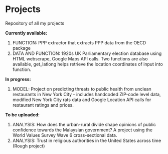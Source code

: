 # Projects
Repository of all my projects

**Currently available:**
1. FUNCTION: PPP extractor that extracts PPP data from the OECD package
2. DATA AND FUNCTION: 1920s UK Parliamentary election database using HTML webscrape, Google Maps API calls. Two functions are also available, get_latlong helps retrieve the location coordinates of input into function. 

**In progress:**
1. MODEL: Project on predicting threats to public health from unclean restaurants in New York City - includes handcoded ZIP-code level data, modified New York City rats data and Google Location API calls for restaurant ratings and prices.

**To be uploaded:**
1. ANALYSIS: How does the urban-rural divide shape opinions of public confidence towards the Malaysian government? A project using the World Values Survey Wave 6 cross-sectional data. 
2. ANALYSIS: Trust in religious authorities in the United States across time (Rough project) 


